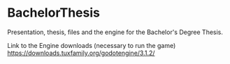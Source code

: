# BachelorThesis
Presentation, thesis, files and the engine for the Bachelor's Degree Thesis.

Link to the Engine downloads (necessary to run the game)
https://downloads.tuxfamily.org/godotengine/3.1.2/

